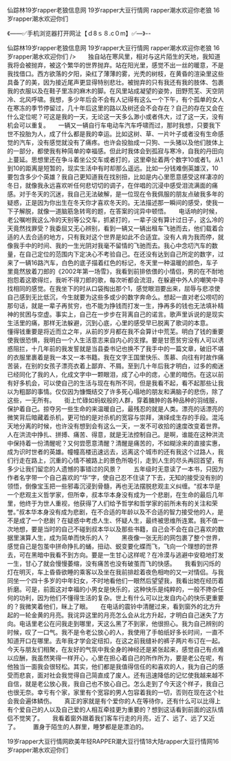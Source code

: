 仙踪林19岁rapper老狼信息网
19岁rapper大豆行情网
rapper潮水欢迎你老狼
16岁rapper潮水欢迎你们


《——✅手机浏览器打开网沚【ｄ8ｓ８.c０m】✅—》--

仙踪林19岁rapper老狼信息网
19岁rapper大豆行情网
rapper潮水欢迎你老狼
16岁rapper潮水欢迎你们
/>　　独自站在寒风里，相对与这片陌生的天地，我知道我将会被抛弃，被这个繁华的世界抛弃。站在阳光里，感觉不出一丝的暖意，不是我找借口。西方欲落的夕阳，染红了薄薄的雾，光秃的树枝，在黄昏的渲染里这些具备了的美，因为接近尾声更显得特别悲壮。被抛弃的只有我还有我的肢体、包裹我的衣服以及在鞋子里冻的麻木的脚。在风里站成凝望的姿势，田野荒芜、天空阴冷、北风呼啸。我想，多少年后会不会有人记得有这么一个下午，有个孤单的女人在寒冻的季节停留过，几十年后这里的路以及树还会不会存在？自己的存在又会在什么定位呢？可这是我的一天，无论这一天多么渺小或者伟大，过了这一天，没有机会可以重复。　　一辆又一辆自行车电动车汽车呼啸而过，那时我想，只要我下世不投胎为人，成了什么都是我的幸运。比如这树、草、一片叶子或者没有生命感觉的汽车，没有感觉就没有了痛疼。也许会投胎成一只狗、一头猪以及他们肢体上的一部分，都使我有种简单的幸福感。但此时我体会到孤寂与寒冷，自我的丹田向上蔓延。思想里还在争斗着坐公交车或者打的，这里牵扯着两个数字10或者1。从1到10的距离是短暂的，现实生活中有时却那么遥远。比如一分钱难倒英雄汉，10要包含多少个英雄？我自己更知道我在找别扭，比如是内心里愿意感受这样凄凉的冬日，就像我永远喜欢听任何悲切切的调子，在伴唱的沉浸中感受泪流满面的痛感。对于冬天的沉迷，我自己无法破解，是一位现在令我佩服的朋友点破我多年的疑惑，正是因为你出生在冬天你才喜欢冬天的。无法描述那一瞬间的感受，使我一下子解脱，就像一道脑筋急转弯的题，在答案的诧异中顿悟。　　电话响的时候，老公嘱咐我这么冷的天别等公交车，抓紧打的，一辈子没有算计过日子，这么冷的天竟然找罪受？我委屈又无心辨别，看到一辆又一辆出租车飞驰而去，他们载着合适的人去合适的地方，只有我对这个世界是如此不合适宜。没有人肯为我而停，就像我手中的时间、我的一生光阴对我毫不留情的飞驰而去。我心中念叨汽车的数量，在自己定位的范围内下定决心不考验自己。在还没有达到自己所定的数字，过来了一辆16路汽车，白色的底子描着红色的标记，冬天里一种温暖的颜色，车子里竟然放着刀郎的《2002年第一场雪》，我看到前排依偎的小情侣，男的在不耐地抱怨着这歌得烂，我听不得刀郎的歌，每次听都会流泪，在躲避中外人的嘲笑中寻找相同的感觉。在我坐下的时从口袋掏出那个1，感觉眼泪要出来，屈辱与悲凉使自己感到无比低沉，今生就要为这些多或少的数字奔命么。想起一直对老公唠叨的那句话，就是一辈子再贫穷，也不能为挣钱而打发一生，挣再多的钱也无法填补精神的贫困与空虚。事实上，自己在一步步在背离自己的诺言。歌声里诉说的是现实生活里的痛，那样无法躲避，沉到心底，心里的感受早已脱离了歌词的本意。　　懂得钱重要是将近而立之年，从前的岁月都在我不会算计中荒芜。明白了钱的重要使我很恐惧，我明白一个人生活意志来自内心的支撑。要是甘愿贫穷没有人可以诱惑阻拦，十几年前的我发誓就是当县委书记也换不了我手中的一篇文章，破旧不堪的衣服里裹着是我一本又一本书籍。我在文字王国里快乐、羡慕、向往有时故作痛苦装，在别的女孩子漂亮衣着上鄙弃、不屑。至到几十年后我才明白，过多的痴迷已经同化了我的人，化成文字中一颗眼泪，成了心中的痣，心里的暗伤。在这以前有好多机会，可以使自己的生活与现在有所不同，但是我看不起，看不起那些让我以为粗鄙的事情。仅仅因为慷慨结交了许多死心塌地的朋友和满脑子的悲伤，除了这些，一无所有。　　街上忙碌如蚂蚁般的人群，穿着臃肿的各种品种的羽绒服，保护着自己。掠夺另一些生命的来温暖自己，最残忍的就是人类。漂亮的话漂亮的微笑背后暗藏着杀机，更可怕的是对杀机的宽容与崇拜，演绎成生存的手段。混沌天地分离的时候，也许没有想到会有这么一天，一发不可收拾的速度改变着世界。人在洪流中挣扎、拼搏、痛苦、得意，就是无法控制自己。是啊，谁能在这种洪流中保持着一份清醒呢？又何尝愿意清醒？清醒是痛苦的，不如糊涂来的直接实惠，成为识时世者的英雄。幢幢高楼迅速远去，远离这个城市的还有我这个过路人，我们行走在路上，沉重的心情不被路上的景色所吸引，走到人生的尽头再回首望，有多少让我们留恋的人遗憾的事错过的风景？　　五年级时无意读了一本书，只因为作者名字带一个自己喜欢的“华”字，使自己忍不住读了下去，无知的接受没有别的领悟，倒像宝玉把一些邪毒沉浸到骨髓，再也无法摆脱悲观主义纠缠。“叔本华是一个悲观主义哲学家，但所幸，叔本华本身没有成为一个悲剧，在生命的最后几年里，他终于为世人重视，他获得了人们给予哲学和哲学家的前所未有的关注和荣誉。”叔本华本身没有成为悲剧，在不合适的年龄以及不合适的智力接受他的人，是不是成了一个悲剧？在疑惑中考虑人生、怀疑人生，最终被思维所连累。我不值一次地想，要是当时的自己不碰到叔本华以及那些书籍，自己会不会在自己喜欢的数据里演算人生，成为简单而快乐的人？　　黑夜像一张无形的网包裹了整个世界，感觉自己是包茧中拼命挣扎的蛹，扭动、蜕变要化蝶而飞，飞向一个理想的世界去，可在黑暗中我看不到方向。要是一生甘心这样呢？在冷漠与逃避中安稳地打发一生，甘心了就会慢慢萎缩，没有痛苦也没有破茧而飞的快感。　　我看到闪烁的灯在明灭，车上昏昏欲睡的乘客以及坐在我前排趁着夜色相吻的又一对情侣。与我同坐一个四十多岁的中年妇女，不时地看他们一眼然后望望我，我看出她在经历着折磨。可是，前面这对幸福的小男女是快乐的，这种快乐是纯粹的，一般不搀杂任何的功利，因为他们不懂得生活的复杂。世上有什么可以比发自内心的快乐更重要的？我微笑着他们，眯上了眼。　　在电话的震铃中清醒过来，看到窗外的北方升起的一轮金黄的月亮。我诧异这里的月亮怎么会从北方升起，才明白自己迷失了方向。电话里老公在问我走到哪里，天这么黑了不到家，他很担心。我为自己辨别的时候，叹了一口气。我不是令老公放心的人，我使用了手帕纸好多长时间，一直不知道开口在哪里。去年我才学会定纽扣，在这之前我缝补的裤子两片布订在一起。今天与朋友们相聚，在友好的气氛中我全身的神经还是紧张起来，感觉自己有点难以应酬，我虽然笑得一样开心，心里在担心着自己的所作所为，要是老公在呢，有他独当一面我会很轻松。其实，他们都是我值得信任的和喜欢的人，我为自己的感受而悲哀，面对社会我觉得自己简直成了废人。还有迅速降低的记忆使我越来越不自信，就是老公放心我，我自己也不放心自己。怎么走到了今天这个样子，我自己也很无奈。幸亏有个家，家里有个宽容的男人包容着我的一切，否则在现在这个社会我会遍体鳞伤。　　真正的家就是有个爱你的人在等待你，还有什么可以比得上有个爱自己的人以及自己爱的人相互牵挂更为重要的？想到这话看到前面的这队情侣不觉笑了。　　我看着窗外跟着我们客车行走的月亮，近了、远了、远了又近了。
　　置身于陌生的人群里，睡梦都是是漂泊的。





19岁rapper大豆行情网欧美年轻RAPPER潮大豆行情18大陆rapper大豆行情网16岁rapper潮水欢迎你们
